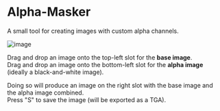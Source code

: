 # Alpha-Masker
A small tool for creating images with custom alpha channels.

![image](https://github.com/HugoBDesigner/Alpha-Masker/assets/6296061/72ede645-90c3-4c7f-8baf-fc909f9606dc)


Drag and drop an image onto the top-left slot for the **base image**.  
Drag and drop an image onto the bottom-left slot for the **alpha image** (ideally a black-and-white image).

Doing so will produce an image on the right slot with the base image and the alpha image combined.  
Press "S" to save the image (will be exported as a TGA).
